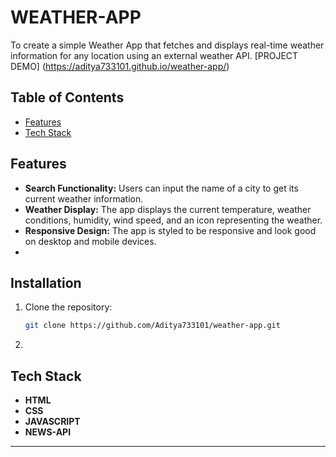 

# WEATHER-APP 
To create a simple Weather App that fetches and displays real-time weather information for any location using an external weather API. 
[PROJECT DEMO] (https://aditya733101.github.io/weather-app/)

## Table of Contents

- [Features](#features)
- [Tech Stack](#tech-stack)

## Features

- **Search Functionality:** Users can input the name of a city to get its current weather information.
- **Weather Display:** The app displays the current temperature, weather conditions, humidity, wind speed, and an icon representing the weather.
- **Responsive Design:** The app is styled to be responsive and look good on desktop and mobile devices.
- 
## Installation

1. Clone the repository:

   ```bash
   git clone https://github.com/Aditya733101/weather-app.git
   ```
2.



## Tech Stack

- **HTML**
- **CSS**
- **JAVASCRIPT**
- **NEWS-API**
 

---
